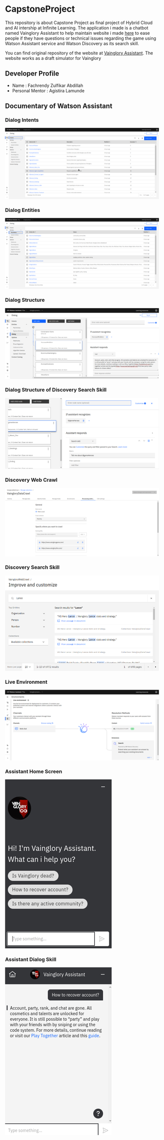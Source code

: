 # CapstoneProject
This repository is about Capstone Project as final project of Hybrid Cloud and AI intership at Infinite Learning.
The application i made is a chatbot named Vainglory Assistant to help maintain website i made [here](https://vainglorydraft.fhackrenn.repl.co/) to ease people if they have questions or technical issues regarding the game using Watson Assistant service and Watson Discovery as its search skill.

You can find original repository of the website at [Vainglory Assistant](https://github.com/fHACKrenn/VaingloryDraft).
The website works as a draft simulator for Vainglory

## Developer Profile
- Name              : Fachrendy Zulfikar Abdillah
- Personal Mentor   : Agistira Lamunde

## Documentary of Watson Assistant
### Dialog Intents
![Dialog Intents](https://github.com/fHACKrenn/CapstoneProject/blob/master/src/images/dialogIntents.png?raw=true)
### Dialog Entities
![Dialog Entities](https://github.com/fHACKrenn/CapstoneProject/blob/master/src/images/dialogEntities.png?raw=true)
### Dialog Structure
![Dialog Structure](https://github.com/fHACKrenn/CapstoneProject/blob/master/src/images/dialogStructure.png?raw=true)
### Dialog Structure of Discovery Search Skill
![Dialog Structure Discover](https://github.com/fHACKrenn/CapstoneProject/blob/master/src/images/dialogStructureDiscovery.png?raw=true)
### Discovery Web Crawl
![Discovery Web Crawl](https://github.com/fHACKrenn/CapstoneProject/blob/master/src/images/discoveryWebCrawl.png?raw=true)
### Discovery Search Skill
![Discovery Search Skill](https://github.com/fHACKrenn/CapstoneProject/blob/master/src/images/discoverySearchSkill.png?raw=true)
### Live Environment
![Live Environment](https://github.com/fHACKrenn/CapstoneProject/blob/master/src/images/environmentLive.png?raw=true)
### Assistant Home Screen
![Assistant Home Screen](https://github.com/fHACKrenn/CapstoneProject/blob/master/src/images/assistantHomeScreen.png?raw=true)
### Assistant Dialog Skill
![Assistant Dialog Skill](https://github.com/fHACKrenn/CapstoneProject/blob/master/src/images/assistantDialogSkill.png?raw=true)
